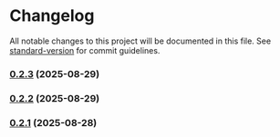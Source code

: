 # Changelog

All notable changes to this project will be documented in this file. See [standard-version](https://github.com/conventional-changelog/standard-version) for commit guidelines.

### [0.2.3](https://github.com/unkn0wn-root/kioshun/compare/v0.2.2...v0.2.3) (2025-08-29)

### [0.2.2](https://github.com/unkn0wn-root/kioshun/compare/v0.2.1...v0.2.2) (2025-08-29)

### [0.2.1](https://github.com/unkn0wn-root/kioshun/compare/v0.2.0...v0.2.1) (2025-08-28)
